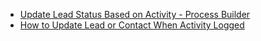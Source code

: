 
* [Update Lead Status Based on Activity - Process Builder](https://success.salesforce.com/answers?id=9063A000000iec1QAA)
* [How to Update Lead or Contact When Activity Logged](https://douglascayers.com/2016/06/21/salesforce-how-to-update-lead-or-contact-when-activity-logged/)
